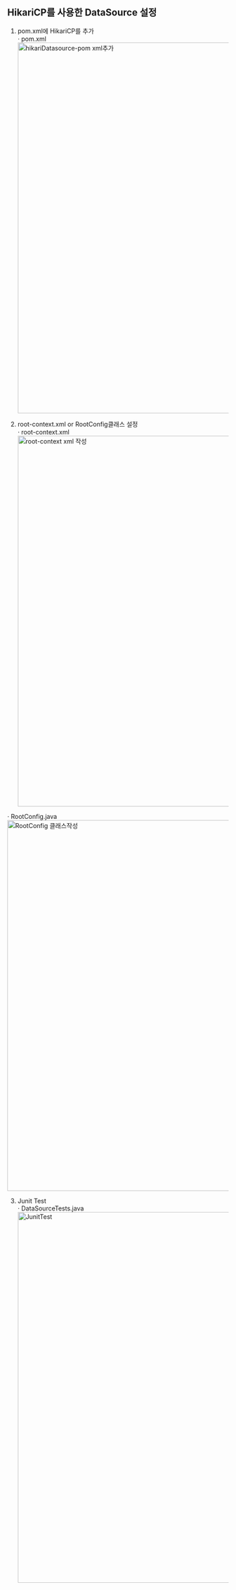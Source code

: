 <h2> HikariCP를 사용한 DataSource 설정 </h2>

1. pom.xml에 HikariCP를 추가<br>
· pom.xml<br>
<img width="844" alt="hikariDatasource-pom xml추가" src="https://user-images.githubusercontent.com/44339530/75091857-4eefc780-55b5-11ea-8d17-44c4209d4715.png"><br>

2. root-context.xml or RootConfig클래스 설정<br>
· root-context.xml<br>
<img width="844" alt="root-context xml 작성" src="https://user-images.githubusercontent.com/44339530/75091858-51522180-55b5-11ea-8bbb-dee3c18e1b24.png"><br>

· RootConfig.java<br>
<img width="844" alt="RootConfig 클래스작성" src="https://user-images.githubusercontent.com/44339530/75091862-531be500-55b5-11ea-98ac-9762474af3b7.png"><br>

3. Junit Test<br>
· DataSourceTests.java<br>
<img width="844" alt="JunitTest" src="https://user-images.githubusercontent.com/44339530/75091863-544d1200-55b5-11ea-97c1-6e3035b9ae09.png"><br>